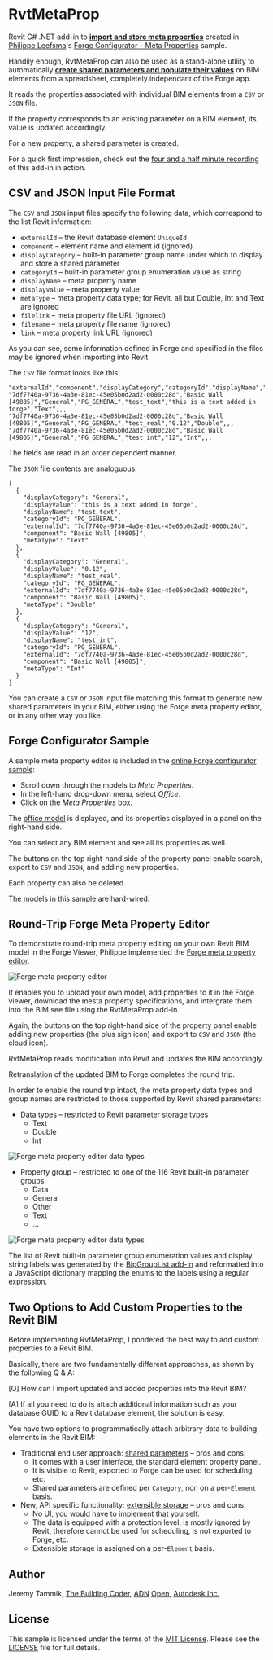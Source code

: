 # RvtMetaProp

Revit C# .NET add-in to <u><b>import and store meta properties</b></u> created
in [Philippe Leefsma](https://github.com/leefsmp)'s
[Forge Configurator &ndash; Meta Properties](https://forge-rcdb.autodesk.io/configurator?id=59780eec17d671029c53420e) sample.

Handily enough, RvtMetaProp can also be used as a stand-alone utility to automatically <u><b>create shared parameters and populate their values</b></u> on BIM elements from a spreadsheet, completely independant of the Forge app.

It reads the properties associated with individual BIM elements from a `CSV` or `JSON` file.

If the property corresponds to an existing parameter on a BIM element, its value is updated accordingly.

For a new property, a shared parameter is created.

For a quick first impression, check out
the [four and a half minute recording](https://youtu.be/I5AvbSrZ3Wk) of this add-in in action.


## CSV and JSON Input File Format

The `CSV` and `JSON` input files specify the following data, which correspond to the list Revit information:

- `externalId` &ndash; the Revit database element `UniqueId`
- `component` &ndash; element name and element id (ignored)
- `displayCategory` &ndash; built-in parameter group name under which to display and store a shared parameter
- `categoryId` &ndash; built-in parameter group enumeration value as string
- `displayName` &ndash; meta property name
- `displayValue` &ndash; meta property value
- `metaType` &ndash; meta property data type; for Revit, all but Double, Int and Text are ignored
- `filelink` &ndash; meta property file URL (ignored)
- `filename` &ndash; meta property file name (ignored)
- `link` &ndash; meta property link URL (ignored)

As you can see, some information defined in Forge and specified in the files may be ignored when importing into Revit.

The `CSV` file format looks like this:

```
"externalId","component","displayCategory","categoryId","displayName","displayValue","metaType","filelink","filename","link"
"7df7740a-9736-4a3e-81ec-45e05b0d2ad2-0000c28d","Basic Wall [49805]","General","PG_GENERAL","test_text","this is a text added in forge","Text",,,
"7df7740a-9736-4a3e-81ec-45e05b0d2ad2-0000c28d","Basic Wall [49805]","General","PG_GENERAL","test_real","0.12","Double",,,
"7df7740a-9736-4a3e-81ec-45e05b0d2ad2-0000c28d","Basic Wall [49805]","General","PG_GENERAL","test_int","12","Int",,,
```

The fields are read in an order dependent manner.

The `JSON` file contents are analoguous:

```
[
  {
    "displayCategory": "General",
    "displayValue": "this is a text added in forge",
    "displayName": "test_text",
    "categoryId": "PG_GENERAL",
    "externalId": "7df7740a-9736-4a3e-81ec-45e05b0d2ad2-0000c28d",
    "component": "Basic Wall [49805]",
    "metaType": "Text"
  },
  {
    "displayCategory": "General",
    "displayValue": "0.12",
    "displayName": "test_real",
    "categoryId": "PG_GENERAL",
    "externalId": "7df7740a-9736-4a3e-81ec-45e05b0d2ad2-0000c28d",
    "component": "Basic Wall [49805]",
    "metaType": "Double"
  },
  {
    "displayCategory": "General",
    "displayValue": "12",
    "displayName": "test_int",
    "categoryId": "PG_GENERAL",
    "externalId": "7df7740a-9736-4a3e-81ec-45e05b0d2ad2-0000c28d",
    "component": "Basic Wall [49805]",
    "metaType": "Int"
  }
]
```

You can create a `CSV` or `JSON` input file matching this format to generate new shared parameters in your BIM, either using the Forge meta property editor, or in any other way you like.


## Forge Configurator Sample

A sample meta property editor is included in 
the [online Forge configurator sample](https://forge-rcdb.autodesk.io/configurator):

- Scroll down through the models to *Meta Properties*.
- In the left-hand drop-down menu, select *Office*.
- Click on the *Meta Properties* box.

The [office model](https://forge-rcdb.autodesk.io/configurator?id=59780eec17d671029c53420e) is
displayed, and its properties displayed in a panel on the right-hand side.

You can select any BIM element and see all its properties as well.

The buttons on the top right-hand side of the property panel enable search, export to `CSV` and `JSON`, and adding new properties.

Each property can also be deleted.

The models in this sample are hard-wired.


## Round-Trip Forge Meta Property Editor

To demonstrate round-trip meta property editing on your own Revit BIM model in the Forge Viewer, Philippe implemented
the [Forge meta property editor](http://meta-editor.autodesk.link).

![Forge meta property editor](img/meta_editor.png "Forge meta property editor")

It enables you to upload your own model, add properties to it in the Forge viewer, download the mesta property specifications, and intergrate them into the BIM see file using the RvtMetaProp add-in.

Again, the buttons on the top right-hand side of the property panel enable adding new properties (the plus sign icon) and export to `CSV` and `JSON` (the cloud icon).

RvtMetaProp reads modification into Revit and updates the BIM accordingly.

Retranslation of the updated BIM to Forge completes the round trip.

In order to enable the round trip intact, the meta property data types and group names are restricted to those supported by Revit shared parameters:

- Data types &ndash; restricted to Revit parameter storage types
    - Text
    - Double
    - Int
    
![Forge meta property editor data types](img/meta_editor_data_types.png "Forge meta property editor data types")
    
- Property group &ndash; restricted to one of the 116 Revit built-in parameter groups
    - Data
    - General
    - Other
    - Text
    - ...
    
![Forge meta property editor data types](img/meta_editor_param_group.png "Forge meta property editor parameter groups")

The list of Revit built-in parameter group enumeration values and display string labels was generated by
the [BipGroupList add-in](https://github.com/jeremytammik/BipGroupList) and
reformatted into a JavaScript dictionary mapping the enums to the labels using a regular expression.


## Two Options to Add Custom Properties to the Revit BIM

Before implementing RvtMetaProp, I pondered the best way to add custom properties to a Revit BIM.

Basically, there are two fundamentally different approaches, as shown by the following Q &amp; A:

[Q] How can I import updated and added properties into the Revit BIM?

[A] If all you need to do is attach additional information such as your database GUID to a Revit database element, the solution is easy.

You have two options to programmatically attach arbitrary data to building elements in the Revit BIM:
 
- Traditional end user approach: [shared parameters](https://knowledge.autodesk.com/support/revit-products/learn-explore/caas/CloudHelp/cloudhelp/2015/ENU/Revit-Model/files/GUID-E7D12B71-C50D-46D8-886B-8E0C2B285988-htm.html) &ndash; pros and cons:
    - It comes with a user interface, the standard element property panel.
    - It is visible to Revit, exported to Forge can be used for scheduling, etc.
    - Shared parameters are defined per `Category`, non on a per-`Element` basis.
- New, API specific functionality: [extensible storage](http://thebuildingcoder.typepad.com/blog/about-the-author.html#5.23) &ndash; pros and cons:
    - No UI, you would have to implement that yourself.
    - The data is equipped with a protection level, is mostly ignored by Revit, therefore cannot be used for scheduling, is not exported to Forge, etc.
    - Extensible storage is assigned on a per-`Element` basis.


## Author

Jeremy Tammik,
[The Building Coder](http://thebuildingcoder.typepad.com),
[ADN](http://www.autodesk.com/adn)
[Open](http://www.autodesk.com/adnopen),
[Autodesk Inc.](http://www.autodesk.com)


## License

This sample is licensed under the terms of the [MIT License](http://opensource.org/licenses/MIT).
Please see the [LICENSE](LICENSE) file for full details.
